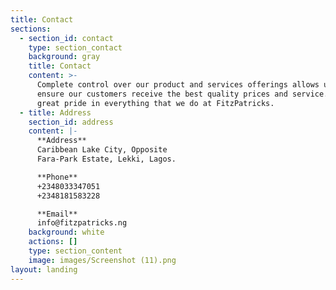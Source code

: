 ```yaml
---
title: Contact
sections:
  - section_id: contact
    type: section_contact
    background: gray
    title: Contact
    content: >-
      Complete control over our product and services offerings allows us to
      ensure our customers receive the best quality prices and service. We take
      great pride in everything that we do at FitzPatricks.
  - title: Address
    section_id: address
    content: |-
      **Address**
      Caribbean Lake City, Opposite
      Fara-Park Estate, Lekki, Lagos.

      **Phone**
      +2348033347051
      +2348181583228

      **Email**
      info@fitzpatricks.ng
    background: white
    actions: []
    type: section_content
    image: images/Screenshot (11).png
layout: landing
---
```


